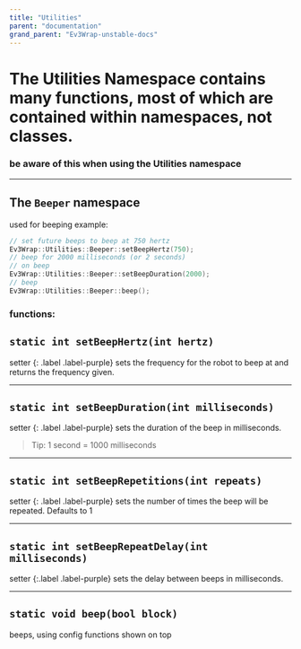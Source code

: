 ```yaml
---
title: "Utilities"
parent: "documentation"
grand_parent: "Ev3Wrap-unstable-docs"
---
```


# The Utilities Namespace contains many functions, most of which are contained within namespaces, not classes.
### be aware of this when using the Utilities namespace

---

## The `Beeper` namespace
used for beeping
example:
```cpp
// set future beeps to beep at 750 hertz
Ev3Wrap::Utilities::Beeper::setBeepHertz(750);
// beep for 2000 milliseconds (or 2 seconds)
// on beep
Ev3Wrap::Utilities::Beeper::setBeepDuration(2000);
// beep
Ev3Wrap::Utilities::Beeper::beep();
```

### functions:
## `static int setBeepHertz(int hertz)`
setter
{: .label .label-purple}
sets the frequency for the robot to beep at and returns the frequency given.

---

## `static int setBeepDuration(int milliseconds)`
setter
{: .label .label-purple}
sets the duration of the beep in milliseconds.
>   Tip: 1 second = 1000 milliseconds

---

## `static int setBeepRepetitions(int repeats)`
setter
{: .label .label-purple}
sets the number of times the beep will be repeated. Defaults to 1

---

## `static int setBeepRepeatDelay(int milliseconds)`
setter
{:.label .label-purple}
sets the delay between beeps in milliseconds.

---

## `static void beep(bool block)`
beeps, using config functions shown on top